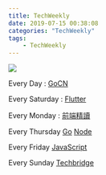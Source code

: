 ```yaml
---
title: TechWeekly
date: 2019-07-15 00:38:08
categories: "TechWeekly"
tags:
    - TechWeekly
---
```

![](/images/News-Hero-Crop.jpg)

Every Day :
[GoCN](https://gocn.vip/explore/category-14)

Every Saturday :
[Flutter](https://us17.campaign-archive.com/home/?u=c8d8d18b6e2c6316ddc1d48a0&id=47548a283b)

Every Monday :
[前端精讀](https://github.com/dt-fe/weekly)

Every Thursday
[Go](https://golangweekly.com/issues)
[Node](https://nodeweekly.com/issues)

Every Friday
[JavaScript](https://javascriptweekly.com/issues)

Every Sunday
[Techbridge](https://weekly.techbridge.cc/)